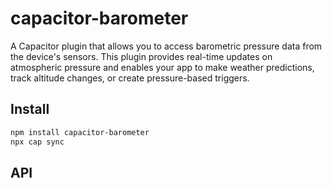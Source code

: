 # capacitor-barometer

A Capacitor plugin that allows you to access barometric pressure data from the device's sensors. This plugin provides real-time updates on atmospheric pressure and enables your app to make weather predictions, track altitude changes, or create pressure-based triggers.

## Install

```bash
npm install capacitor-barometer
npx cap sync
```

## API

<docgen-index></docgen-index>

<docgen-api>
<!-- run docgen to generate docs from the source -->
<!-- More info: https://github.com/ionic-team/capacitor-docgen -->
</docgen-api>
